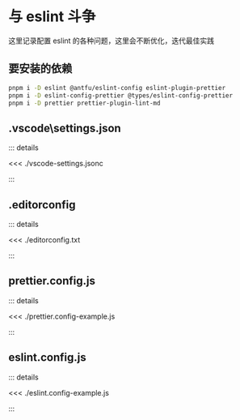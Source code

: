 # 与 eslint 斗争

这里记录配置 eslint 的各种问题，这里会不断优化，迭代最佳实践

## 要安装的依赖

```bash
pnpm i -D eslint @antfu/eslint-config eslint-plugin-prettier
pnpm i -D eslint-config-prettier @types/eslint-config-prettier
pnpm i -D prettier prettier-plugin-lint-md
```

## .vscode\settings.json

::: details

<<< ./vscode-settings.jsonc

:::

## .editorconfig

::: details

<<< ./editorconfig.txt

:::

## prettier.config.js

::: details

<<< ./prettier.config-example.js

:::

## eslint.config.js

::: details

<<< ./eslint.config-example.js

:::
